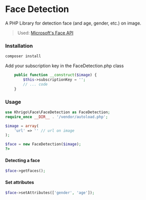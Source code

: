 Face Detection
=======
A PHP Library for detection face (and age, gender, etc.) on image.
> Used: [Microsoft's Face API](https://www.projectoxford.ai/doc/face/overview)

### Installation ##
```bash
composer install
```

Add your subscription key in the FaceDetection.php class
```php
    public function __construct($image) {
        $this->subscriptionKey = '';
        // ... code
    }

```

### Usage ##
```php
use Khrigo\Face\FaceDetection as FaceDetection;
require_once __DIR__ . '/vendor/autoload.php';

$image = array(
    'url' => '' // url on image
);

$face = new FaceDetection($image);
?>
```

#### Detecting a face
```php
$face->getFaces();

```

#### Set attributes
```php
$face->setAttributes(['gender', 'age']);

```
